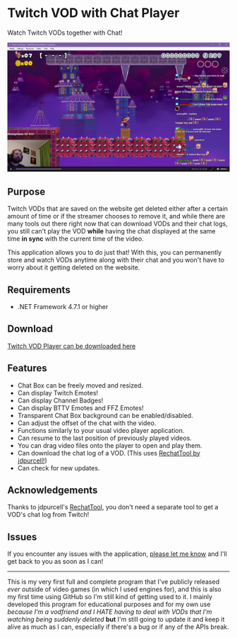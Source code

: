 # Twitch VOD with Chat Player
Watch Twitch VODs together with Chat!

![Screenshot 0](https://raw.githubusercontent.com/Alycse/TwitchVodWithChatPlayer/master/Screenshots/Screenshot-0.png)

## Purpose
Twitch VODs that are saved on the website get deleted either after a certain amount of time or if the streamer chooses to remove it, and while there are many tools out there right now that can download VODs and their chat logs, you still can't play the VOD **while** having the chat displayed at the same time **in sync** with the current time of the video.

This application allows you to do just that! With this, you can permanently store and watch VODs anytime along with their chat and you won't have to worry about it getting deleted on the website.

## Requirements
 - .NET Framework 4.7.1 or higher

## Download
 [Twitch VOD Player can be downloaded here](https://github.com/Alycse/TwitchVodWithChatPlayer/releases)
 
## Features
 - Chat Box can be freely moved and resized.
 - Can display Twitch Emotes!
 - Can display Channel Badges!
 - Can display BTTV Emotes and FFZ Emotes!
 - Transparent Chat Box background can be enabled/disabled.
 - Can adjust the offset of the chat with the video.
 - Functions similarly to your usual video player application.
 - Can resume to the last position of previously played videos.
 - You can drag video files onto the player to open and play them.
 - Can download the chat log of a VOD. (This uses [RechatTool by jdpurcell!](https://github.com/jdpurcell/RechatTool))
 - Can check for new updates.

## Acknowledgements
Thanks to jdpurcell's [RechatTool](https://github.com/jdpurcell/RechatTool), you don't need a separate tool to get a VOD's chat log from Twitch!

## Issues
If you encounter any issues with the application, [please let me know](https://github.com/Alycse/TwitchVodWithChatPlayer/issues) and I'll get back to you as soon as I can!

---

This is my very first full and complete program that I've publicly released *ever* outside of video games (in which I used engines for), and this is also my first time using GitHub so I'm still kind of getting used to it. I mainly developed this program for educational purposes and for my own use *because I'm a vodfriend and I HATE having to deal with VODs that I'm watching being suddenly deleted* **but** I'm still going to update it and keep it alive as much as I can, especially if there's a bug or if any of the APIs break.
